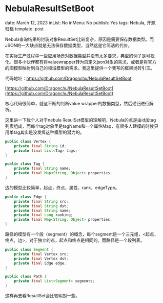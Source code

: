 # NebulaResultSetBoot

date: March 12, 2023
inList: No
inMenu: No
publish: Yes
tags: Nebula, 开源, 归档
template: post

Nebula查询结果的封装对象ResultSet比较复杂，原因是需要保存数据类型。而JSON的一大缺点就是无法保存数据类型，当然这是它简洁的代价。

在实际生产过程中一些应用场景对数据类型并没有太多要求，典型的例子是可视化。很多小伙伴都有将valuewrapper转为自定义json对象的需求，或者是将官方的图模型映射到自己的领域模型的需求。我这里提供一个我写的框架抛砖引玉。

代码地址：https://github.com/Dragonchu/NebulaResultSetBoot

[https://github.com/Dragonchu/NebulaResultSetBoot](https://github.com/Dragonchu/NebulaResultSetBoot)

核心代码很简单，就这不断的判断value wrapper的数据类型，然后递归进行解析。

这里讲一下我个人对于nebula ResulSet模型的理解吧，Nebula的点是由id加tag列表组成，而每个tag对象里是tagName和一个属性Map，有很多人建模的时候只用单tag其实是没发挥这种模型的潜力的。

```java
public class Vertex {
    private final String id;
    private final List<Tag> tags;
}
```

```java
public class Tag {
    private final String name;
    private final Map<String, Object> properties;
}
```

边的模型比较简单，起点，终点，属性，rank，edgeType。

```java
public class Edge {
    private final String src;
    private final String dst;
    private final String name;
    private final Long ranking;
    private final Map<String, Object> properties;
}
```

路径的模型有一个段（segment）的概念，每个segment是一个三元组，<起点，终点，边>，对于独立的点，起点和终点是相同的。而路径是一个段列表。

```java
public class Segment {
    private final Vertex src;
    private final Vertex dst;
    private final Edge edge;
}
```

```java
public class Path {
    private final List<Segment> segments;
}
```

这样再去看ResultSet会比较明朗一些。